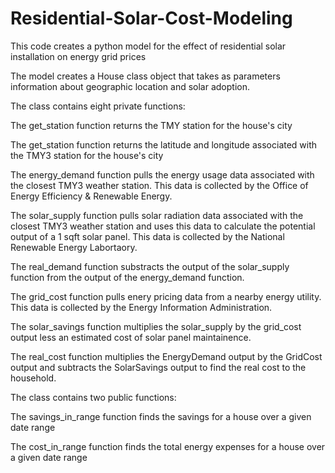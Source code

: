 # Residential-Solar-Cost-Modeling
This code creates a python model for the effect of residential solar installation on energy grid prices


The model creates a House class object that takes as parameters information about geographic location and solar adoption. 


The class contains eight private functions:

The get_station function returns the TMY station for the house's city

The get_station function returns the latitude and longitude associated with the TMY3 station for the house's city

The energy_demand function pulls the energy usage data associated with the closest TMY3 weather station. This data is collected by the Office of Energy Efficiency 
& Renewable Energy. 

The solar_supply function pulls solar radiation data associated with the closest TMY3 weather station and uses this data to calculate the potential output of a 
1 sqft solar panel. This data is collected by the National Renewable Energy Labortaory.

The real_demand function substracts the output of the solar_supply function from the output of the energy_demand function.

The grid_cost function pulls enery pricing data from a nearby energy utility. This data is collected by the Energy Information Administration.

The solar_savings function multiplies the solar_supply by the grid_cost output less an estimated cost of solar panel maintainence.

The real_cost function multiplies the EnergyDemand output by the GridCost output and subtracts the SolarSavings output to find the real cost to the household. 


The class contains two public functions:

The savings_in_range function finds the savings for a house over a given date range

The cost_in_range function finds the total energy expenses for a house over a given date range



